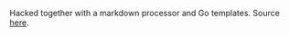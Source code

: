 Hacked together with a markdown processor and Go templates. Source [here][].

[here]: https://github.com/callum-oakley/blog
